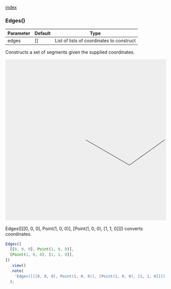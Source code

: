 [index](../../nb/api/index.md)
### Edges()
Parameter|Default|Type
---|---|---
|edges|[]|List of lists of coordinates to construct

Constructs a set of segments given the supplied coordinates.

![Image](Edges.md.$2.png)

Edges([[[0, 0, 0], Point(1, 0, 0)], [Point(1, 0, 0), [1, 1, 0]]]) converts coordinates.

```JavaScript
Edges([
  [[0, 0, 0], Point(1, 0, 0)],
  [Point(1, 0, 0), [1, 1, 0]],
])
  .view()
  .note(
    'Edges([[[0, 0, 0], Point(1, 0, 0)], [Point(1, 0, 0), [1, 1, 0]]]) converts coordinates.'
  );
```
